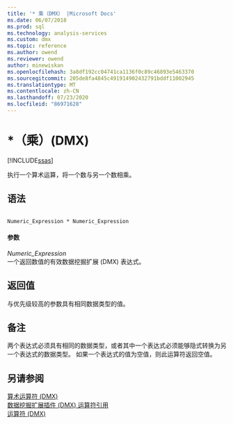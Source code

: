 ```yaml
---
title: '* 乘（DMX） |Microsoft Docs'
ms.date: 06/07/2018
ms.prod: sql
ms.technology: analysis-services
ms.custom: dmx
ms.topic: reference
ms.author: owend
ms.reviewer: owend
author: minewiskan
ms.openlocfilehash: 3a8df192cc04741ca1136f0c89c46893e5463370
ms.sourcegitcommit: 205de8fa4845c491914902432791bddf11002945
ms.translationtype: MT
ms.contentlocale: zh-CN
ms.lasthandoff: 07/23/2020
ms.locfileid: "86971628"
---
```

# <a name="-multiply-dmx"></a>*（乘）(DMX)
[!INCLUDE[ssas](../includes/applies-to-version/ssas.md)]

  执行一个算术运算，将一个数与另一个数相乘。  
  
## <a name="syntax"></a>语法  
  
```  
  
Numeric_Expression * Numeric_Expression  
```  
  
#### <a name="parameters"></a>参数  
 *Numeric_Expression*  
 一个返回数值的有效数据挖掘扩展 (DMX) 表达式。  
  
## <a name="return-value"></a>返回值  
 与优先级较高的参数具有相同数据类型的值。  
  
## <a name="remarks"></a>备注  
 两个表达式必须具有相同的数据类型，或者其中一个表达式必须能够隐式转换为另一个表达式的数据类型。 如果一个表达式的值为空值，则此运算符返回空值。  
  
## <a name="see-also"></a>另请参阅  
 [算术运算符 &#40;DMX&#41;](../dmx/operators-arithmetic.md)   
 [数据挖掘扩展插件 &#40;DMX&#41; 运算符引用](../dmx/data-mining-extensions-dmx-operator-reference.md)   
 [运算符 &#40;DMX&#41;](../dmx/operators-dmx.md)  
  
  
